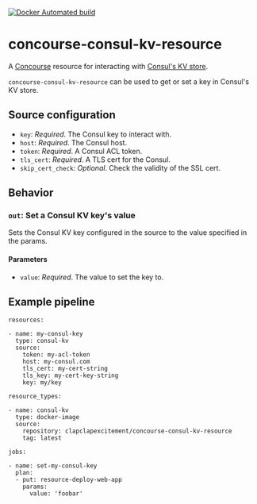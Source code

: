 [![Docker Automated build](https://img.shields.io/docker/automated/clapclapexcitement/concourse-consul-kv-resource.svg?style=flat)](https://hub.docker.com/r/clapclapexcitement/concourse-consul-kv-resource/)

# concourse-consul-kv-resource

A [Concourse](http://concourse.ci/) resource for interacting with [Consul's KV store](https://www.consul.io/api/kv.html).

`concourse-consul-kv-resource` can be used to get or set a key in Consul's KV store.

## Source configuration

* `key`: _Required_. The Consul key to interact with.
* `host`: _Required_. The Consul host.
* `token`: _Required_. A Consul ACL token.
* `tls_cert`: _Required_. A TLS cert for the Consul.
* `skip_cert_check`: _Optional_. Check the validity of the SSL cert.

## Behavior

### `out`: Set a Consul KV key's value

Sets the Consul KV key configured in the source to the value specified in the params.

#### Parameters

* `value`: _Required_. The value to set the key to.

## Example pipeline

```
resources:

- name: my-consul-key
  type: consul-kv
  source:
    token: my-acl-token
    host: my-consul.com
    tls_cert: my-cert-string
    tls_key: my-cert-key-string
    key: my/key

resource_types:

- name: consul-kv
  type: docker-image
  source:
    repository: clapclapexcitement/concourse-consul-kv-resource
    tag: latest

jobs:

- name: set-my-consul-key
  plan:
  - put: resource-deploy-web-app
    params:
      value: 'foobar'
```
